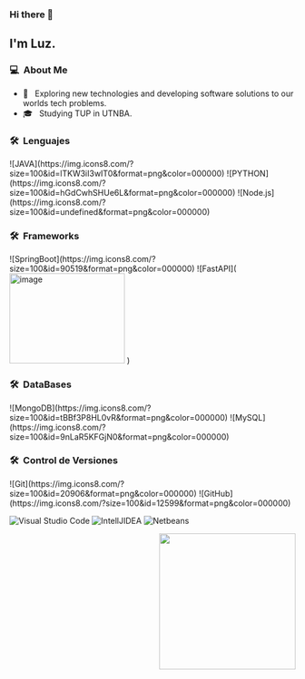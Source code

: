 ### Hi there 👋

<h2>I'm Luz.</h2>

<h3> 💻 &nbsp;About Me </h3>

- 🤔 &nbsp; Exploring new technologies and developing software solutions to our worlds tech problems.
- 🎓 &nbsp; Studying TUP in UTNBA.


<h3> 🛠 &nbsp;Lenguajes </h3>
  ![JAVA](https://img.icons8.com/?size=100&id=lTKW3iI3wIT0&format=png&color=000000)
  ![PYTHON](https://img.icons8.com/?size=100&id=hGdCwhSHUe6L&format=png&color=000000)
  ![Node.js](https://img.icons8.com/?size=100&id=undefined&format=png&color=000000)

<h3> 🛠 &nbsp;Frameworks </h3>
  ![SpringBoot](https://img.icons8.com/?size=100&id=90519&format=png&color=000000)
  ![FastAPI](<img width="203" height="159" alt="image" src="https://github.com/user-attachments/assets/271d82ed-0182-4253-886e-e4f4e1059953" />
)

<h3> 🛠 &nbsp;DataBases</h3>
  ![MongoDB](https://img.icons8.com/?size=100&id=tBBf3P8HL0vR&format=png&color=000000)
  ![MySQL](https://img.icons8.com/?size=100&id=9nLaR5KFGjN0&format=png&color=000000)

<h3> 🛠 &nbsp;Control de Versiones</h3>
  ![Git](https://img.icons8.com/?size=100&id=20906&format=png&color=000000)
  ![GitHub](https://img.icons8.com/?size=100&id=12599&format=png&color=000000)

  ![Visual Studio Code](https://img.icons8.com/?size=100&id=9OGIyU8hrxW5&format=png&color=000000)
  ![IntellJIDEA](https://img.icons8.com/?size=100&id=61466&format=png&color=000000)
  ![Netbeans](https://img.icons8.com/?size=100&id=16btInyZvrVp&format=png&color=000000)

<img align= "right" width= "240" src= "https://pa1.narvii.com/6580/8098c6e9207376889eeb0532d9f5a0723c4d73f5_hq.gif"/>


